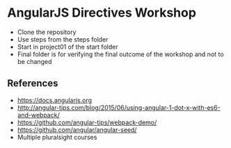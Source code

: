 # AngularJS Directives Workshop

* Clone the repository
* Use steps from the steps folder
* Start in project01 of the start folder
* Final folder is for verifying the final outcome of the workshop and not to be changed

## References

* https://docs.angularjs.org
* http://angular-tips.com/blog/2015/06/using-angular-1-dot-x-with-es6-and-webpack/
* https://github.com/angular-tips/webpack-demo/
* https://github.com/angular/angular-seed/
* Multiple pluralsight courses